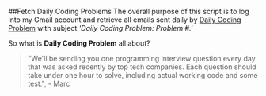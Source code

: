 ##Fetch Daily Coding Problems
The overall purpose of this script is to log into my Gmail account and retrieve all emails sent  daily by [Daily Coding Problem](https://www.dailycodingproblem.com) with subject *'Daily Coding Problem: Problem #.'*

So what is **Daily Coding Problem** all about?

> "We'll be sending you one programming interview question every day that was asked recently by top tech companies.
> Each question should take under one hour to solve, including actual working code and some test.", - Marc

## 
